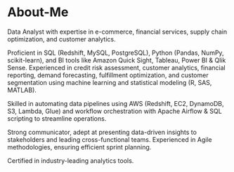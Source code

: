 # About-Me
Data Analyst with expertise in e-commerce, financial services, supply chain optimization, and customer analytics. 

Proficient in SQL (Redshift, MySQL, PostgreSQL), Python (Pandas, NumPy, scikit-learn), and BI tools like Amazon Quick Sight, Tableau, Power BI & Qlik Sense. Experienced in credit risk assessment, customer analytics, financial reporting, demand forecasting, fulfillment optimization, and customer segmentation using machine learning and statistical modeling (R, SAS, MATLAB). 

Skilled in automating data pipelines using AWS (Redshift, EC2, DynamoDB, S3, Lambda, Glue) and workflow orchestration with Apache Airflow & SQL scripting to streamline operations.

Strong communicator, adept at presenting data-driven insights to stakeholders and leading cross-functional teams. Experienced in Agile methodologies, ensuring efficient sprint planning. 

Certified in industry-leading analytics tools.
